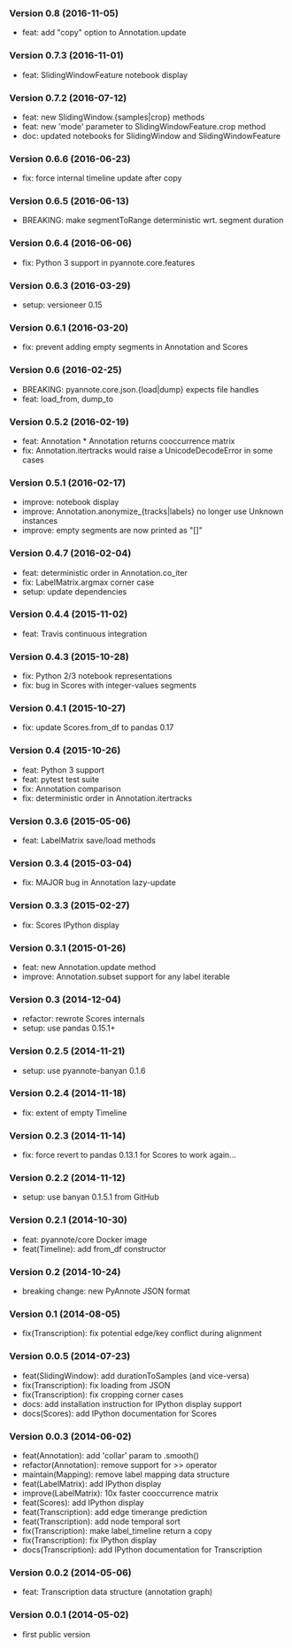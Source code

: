 ### Version 0.8 (2016-11-05)

  - feat: add "copy" option to Annotation.update

### Version 0.7.3 (2016-11-01)

  - feat: SlidingWindowFeature notebook display

### Version 0.7.2 (2016-07-12)

  - feat: new SlidingWindow.{samples|crop} methods
  - feat: new 'mode' parameter to SlidingWindowFeature.crop method
  - doc: updated notebooks for SlidingWindow and SlidingWindowFeature

### Version 0.6.6 (2016-06-23)

  - fix: force internal timeline update after copy

### Version 0.6.5 (2016-06-13)

  - BREAKING: make segmentToRange deterministic wrt. segment duration

### Version 0.6.4 (2016-06-06)

  - fix: Python 3 support in pyannote.core.features

### Version 0.6.3 (2016-03-29)

  - setup: versioneer 0.15

### Version 0.6.1 (2016-03-20)

  - fix: prevent adding empty segments in Annotation and Scores

### Version 0.6 (2016-02-25)

  - BREAKING: pyannote.core.json.{load|dump} expects file handles
  - feat: load_from, dump_to

### Version 0.5.2 (2016-02-19)

  - feat: Annotation * Annotation returns cooccurrence matrix
  - fix: Annotation.itertracks would raise a UnicodeDecodeError in some cases

### Version 0.5.1 (2016-02-17)

  - improve: notebook display
  - improve: Annotation.anonymize_{tracks|labels} no longer use Unknown instances
  - improve: empty segments are now printed as "[]"

### Version 0.4.7 (2016-02-04)

  - feat: deterministic order in Annotation.co_iter
  - fix: LabelMatrix.argmax corner case
  - setup: update dependencies

### Version 0.4.4 (2015-11-02)

  - feat: Travis continuous integration

### Version 0.4.3 (2015-10-28)

  - fix: Python 2/3 notebook representations
  - fix: bug in Scores with integer-values segments

### Version 0.4.1 (2015-10-27)

  - fix: update Scores.from_df to pandas 0.17

### Version 0.4 (2015-10-26)

  - feat: Python 3 support
  - feat: pytest test suite
  - fix: Annotation comparison
  - fix: deterministic order in Annotation.itertracks

### Version 0.3.6 (2015-05-06)

  - feat: LabelMatrix save/load methods

### Version 0.3.4 (2015-03-04)

  - fix: MAJOR bug in Annotation lazy-update

### Version 0.3.3 (2015-02-27)

  - fix: Scores IPython display

### Version 0.3.1 (2015-01-26)

  - feat: new Annotation.update method
  - improve: Annotation.subset support for any label iterable

### Version 0.3 (2014-12-04)

  - refactor: rewrote Scores internals
  - setup: use pandas 0.15.1+

### Version 0.2.5 (2014-11-21)

  - setup: use pyannote-banyan 0.1.6

### Version 0.2.4 (2014-11-18)

  - fix: extent of empty Timeline

### Version 0.2.3 (2014-11-14)

  - fix: force revert to pandas 0.13.1 for Scores to work again...

### Version 0.2.2 (2014-11-12)

  - setup: use banyan 0.1.5.1 from GitHub

### Version 0.2.1 (2014-10-30)

  - feat: pyannote/core Docker image
  - feat(Timeline): add from_df constructor

### Version 0.2 (2014-10-24)

  - breaking change: new PyAnnote JSON format

### Version 0.1 (2014-08-05)

  - fix(Transcription): fix potential edge/key conflict during alignment

### Version 0.0.5 (2014-07-23)

  - feat(SlidingWindow): add durationToSamples (and vice-versa)
  - fix(Transcription): fix loading from JSON
  - fix(Transcription): fix cropping corner cases
  - docs: add installation instruction for IPython display support
  - docs(Scores): add IPython documentation for Scores

### Version 0.0.3 (2014-06-02)

  - feat(Annotation): add 'collar' param to .smooth()
  - refactor(Annotation): remove support for >> operator
  - maintain(Mapping): remove label mapping data structure
  - feat(LabelMatrix): add IPython display
  - improve(LabelMatrix): 10x faster cooccurrence matrix
  - feat(Scores): add IPython display
  - feat(Transcription): add edge timerange prediction
  - feat(Transcription): add node temporal sort
  - fix(Transcription): make label_timeline return a copy
  - fix(Transcription): fix IPython display
  - docs(Transcription): add IPython documentation for Transcription

### Version 0.0.2 (2014-05-06)

  - feat: Transcription data structure (annotation graph)

### Version 0.0.1 (2014-05-02)

  - first public version

